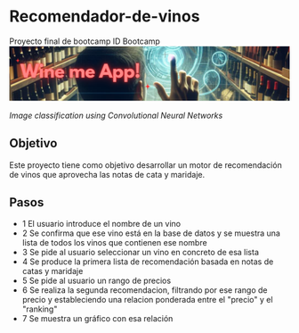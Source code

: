 # Recomendador-de-vinos
Proyecto final de bootcamp ID Bootcamp
![Winnemeapp](https://github.com/marpezseb/Recomendador-de-vinos/blob/main/Imagenes/Banner_wine_me_app1%20(1).png)

_Image classification using Convolutional Neural Networks_
## Objetivo
Este proyecto tiene como objetivo desarrollar un motor de recomendación de vinos que aprovecha las notas de cata y maridaje.
## Pasos
  - 1 El usuario introduce el nombre de un vino
  - 2 Se confirma que ese vino está en la base de datos y se muestra una lista de todos los vinos que contienen ese nombre
  - 3 Se pide al usuario seleccionar un vino en concreto de esa lista
  - 4 Se produce la primera lista de recomendación basada en notas de catas y maridaje
  - 5 Se pide al usuario un rango de precios
  - 6 Se realiza la segunda recomendacion, filtrando por ese rango de precio y estableciendo una relacion ponderada entre el "precio" y el "ranking"
  - 7 Se muestra un gráfico con esa relación 
